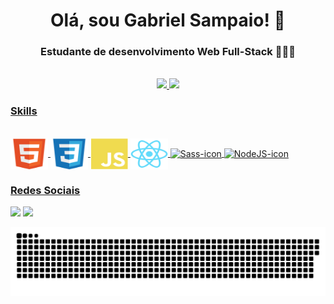 <h1 align="center"> Olá, sou Gabriel Sampaio! 👋 </h1> 
<h3 align="center"> Estudante de desenvolvimento Web Full-Stack 👨🏻‍💻</h3>
<br> 
<div align="center" justify-content="space-between display="flex">

 <a href="https://github.com/GabrielSampaioC">
 <img height="160em" src="https://github-readme-stats.vercel.app/api?username=GabrielSampaioC&show_icons=true&theme=dracula&include_all_commits=true&count_private=true"/>
 <img height="160em" src="https://github-readme-stats.vercel.app/api/top-langs/?username=GabrielSampaioC&layout=compact&langs_count=7&theme=dracula"/>
</div>

### Skills
 <div style="display: inline_block"><br>

  <img align="center" alt="HTML-icon" height="50" width="60" src="https://raw.githubusercontent.com/devicons/devicon/master/icons/html5/html5-original.svg">
     <img align="center" alt="CSS-icon" height="50" width="60" src="https://raw.githubusercontent.com/devicons/devicon/master/icons/css3/css3-original.svg">
  <img align="center" alt="JavaScript-icon" height="50" width="60" src="https://raw.githubusercontent.com/devicons/devicon/master/icons/javascript/javascript-plain.svg">
  <img align="center" alt="React-icon" height="50" width="60" src="https://raw.githubusercontent.com/devicons/devicon/master/icons/react/react-original.svg">
  <img align="center" alt="Sass-icon" height="50" width="60" src="https://cdn.jsdelivr.net/gh/devicons/devicon/icons/sass/sass-original.svg" />
  <img align="center" alt="NodeJS-icon" height="50" width="60" src="https://cdn.jsdelivr.net/gh/devicons/devicon/icons/nodejs/nodejs-original.svg" />
</div>

### Redes Sociais
 <div>
  <a href="https://www.linkedin.com/in/gabriel-sampaio-277366232/" target="_blank"><img src="https://img.shields.io/badge/-LinkedIn-%230077B5?style=for-the-badge&logo=linkedin&logoColor=white" target="_blank"></a> 
  <a href="https://www.instagram.com/gsampaiooo_/" target="_blank"><img src="https://img.shields.io/badge/-Instagram-%23E4405F?style=for-the-badge&logo=instagram&logoColor=white" target="_blank"></a>
 </div>

 ![snake gif](https://github.com/GabrielSampaioC/GabrielSampaioC/blob/output/github-contribution-grid-snake.svg)
